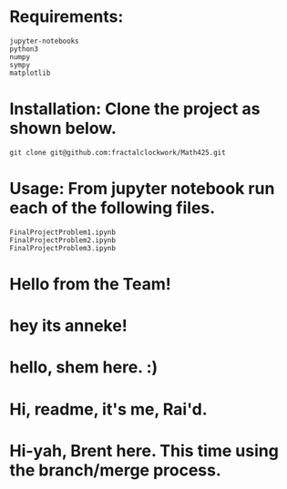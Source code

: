 # Requirements:
	jupyter-notebooks
	python3
	numpy
	sympy
	matplotlib

# Installation:  Clone the project as shown below.
	git clone git@github.com:fractalclockwork/Math425.git

# Usage:  From jupyter notebook run each of the following files.
	FinalProjectProblem1.ipynb
	FinalProjectProblem2.ipynb
	FinalProjectProblem3.ipynb


# Hello from the Team! 

# hey its anneke!
# hello, shem here. :)
# Hi, readme, it's me, Rai'd. 
# Hi-yah, Brent here.  This time using the branch/merge process.
